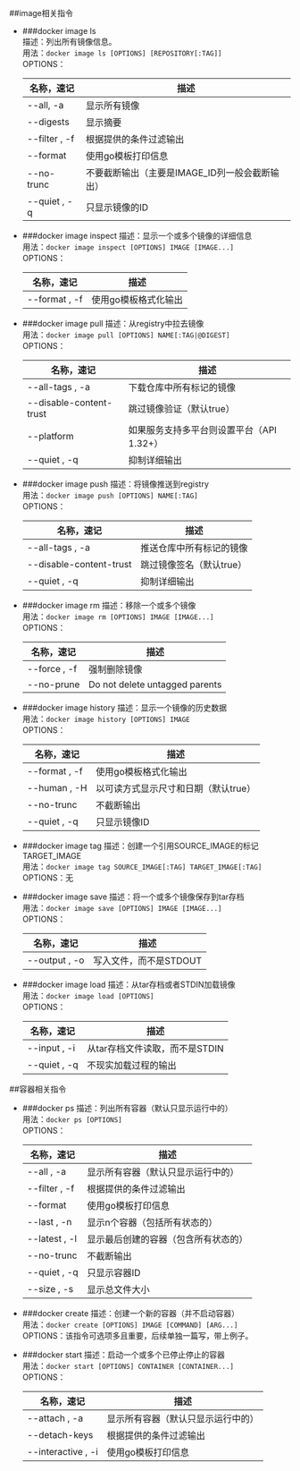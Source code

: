 ##image相关指令

- ###docker image ls  
    描述：列出所有镜像信息。  
    用法：`docker image ls [OPTIONS] [REPOSITORY[:TAG]]`  
    OPTIONS：  
    
    |名称，速记|描述|
    |----|----|
    |--all, -a| 显示所有镜像|
    |--digests| 显示摘要|
    |--filter , -f|根据提供的条件过滤输出|
    |--format|使用go模板打印信息|
    |--no-trunc|不要截断输出（主要是IMAGE_ID列一般会截断输出）|
    |--quiet , -q|只显示镜像的ID| 

- ###docker image inspect
    描述：显示一个或多个镜像的详细信息  
    用法：`docker image inspect [OPTIONS] IMAGE [IMAGE...]`  
    OPTIONS：  
    
    |名称，速记|描述|
    |----|----|
    |--format , -f|使用go模板格式化输出|

- ###docker image pull
    描述：从registry中拉去镜像  
    用法：`docker image pull [OPTIONS] NAME[:TAG|@DIGEST]`  
    OPTIONS：  
    
    |名称，速记|描述|
    |----|----|
    |--all-tags , -a|下载仓库中所有标记的镜像|
    |--disable-content-trust|跳过镜像验证（默认true）|
    |--platform|如果服务支持多平台则设置平台（API 1.32+）|
    |--quiet , -q|抑制详细输出| 
	
- ###docker image push
    描述：将镜像推送到registry  
    用法：`docker image push [OPTIONS] NAME[:TAG]`  
    OPTIONS：  
    
    |名称，速记|描述|
    |----|----|
    |--all-tags , -a|推送仓库中所有标记的镜像|
    |--disable-content-trust|跳过镜像签名（默认true）|
    |--quiet , -q|抑制详细输出| 

- ###docker image rm
  描述：移除一个或多个镜像  
  用法：`docker image rm [OPTIONS] IMAGE [IMAGE...]`  
  OPTIONS：

  |名称，速记|描述|
  |----|----|
  |--force , -f|强制删除镜像|
  |--no-prune|Do not delete untagged parents|

- ###docker image history
  描述：显示一个镜像的历史数据  
  用法：`docker image history [OPTIONS] IMAGE`  
  OPTIONS：

  |名称，速记|描述|
  |----|----|
  |--format , -f|使用go模板格式化输出|
  |--human , -H|以可读方式显示尺寸和日期（默认true）|
  |--no-trunc|不截断输出|
  |--quiet , -q|只显示镜像ID|

- ###docker image tag
  描述：创建一个引用SOURCE_IMAGE的标记TARGET_IMAGE  
  用法：`docker image tag SOURCE_IMAGE[:TAG] TARGET_IMAGE[:TAG]`  
  OPTIONS：无
  
- ###docker image save
  描述：将一个或多个镜像保存到tar存档  
  用法：`docker image save [OPTIONS] IMAGE [IMAGE...]`  
  OPTIONS：

  |名称，速记|描述|
  |----|----|
  |--output , -o|写入文件，而不是STDOUT|
  
- ###docker image load
  描述：从tar存档或者STDIN加载镜像  
  用法：`docker image load [OPTIONS]`  
  OPTIONS：

  |名称，速记|描述|
  |----|----|
  |--input , -i|从tar存档文件读取，而不是STDIN|
  |--quiet , -q|不现实加载过程的输出|
  

##容器相关指令

- ###docker ps
  描述：列出所有容器（默认只显示运行中的）  
  用法：`docker ps [OPTIONS]`  
  OPTIONS：

  |名称，速记|描述|
  |----|----|
  |--all , -a|显示所有容器（默认只显示运行中的）|
  |--filter , -f|根据提供的条件过滤输出|
  |--format|使用go模板打印信息|
  |--last , -n|显示n个容器（包括所有状态的）|
  |--latest , -l|显示最后创建的容器（包含所有状态的）|
  |--no-trunc|不截断输出|
  |--quiet , -q|只显示容器ID|
  |--size , -s|显示总文件大小|
  
- ###docker create
  描述：创建一个新的容器（并不启动容器）  
  用法：`docker create [OPTIONS] IMAGE [COMMAND] [ARG...]`  
  OPTIONS：该指令可选项多且重要，后续单独一篇写，带上例子。

- ###docker start
  描述：启动一个或多个已停止停止的容器  
  用法：`docker start [OPTIONS] CONTAINER [CONTAINER...]`  
  OPTIONS：

  |名称，速记|描述|
  |----|----|
  |--attach , -a|显示所有容器（默认只显示运行中的）|
  |--detach-keys|根据提供的条件过滤输出|
  |--interactive , -i|使用go模板打印信息|